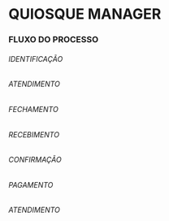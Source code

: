 # QUIOSQUE MANAGER



### FLUXO DO PROCESSO

 ###### IDENTIFICAÇÃO


###### ATENDIMENTO

###### FECHAMENTO

###### RECEBIMENTO

###### CONFIRMAÇÃO

###### PAGAMENTO

###### ATENDIMENTO

